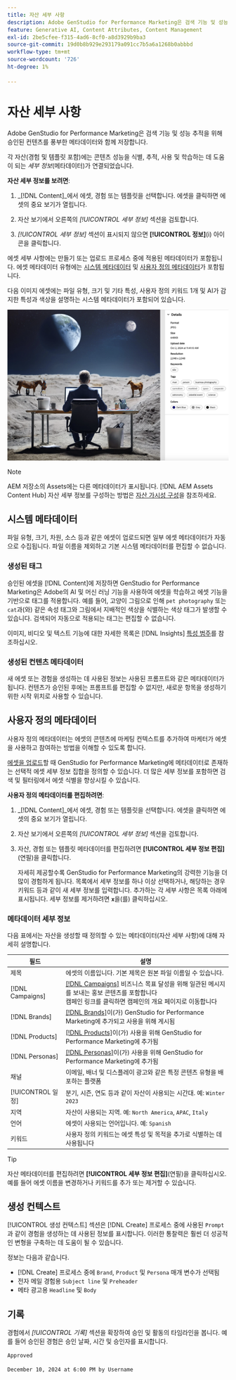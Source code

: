 ```yaml
---
title: 자산 세부 사항
description: Adobe GenStudio for Performance Marketing은 검색 기능 및 성능 추적을 위해 승인된 컨텐츠를 풍부한 메타데이터와 함께 저장합니다.
feature: Generative AI, Content Attributes, Content Management
exl-id: 2be5cfee-f315-4ad6-8cf0-a8d3929b9ba3
source-git-commit: 19d0b8b929e293179a091cc7b5a6a1268b0abbbd
workflow-type: tm+mt
source-wordcount: '726'
ht-degree: 1%

---
```


# 자산 세부 사항

Adobe GenStudio for Performance Marketing은 검색 기능 및 성능 추적을 위해 승인된 컨텐츠를 풍부한 메타데이터와 함께 저장합니다.

각 자산(경험 및 템플릿 포함)에는 콘텐츠 성능을 식별, 추적, 사용 및 학습하는 데 도움이 되는 _세부 정보_(메타데이터)가 연결되었습니다.

**자산 세부 정보를 보려면**:

1. _[!DNL Content]_에서 에셋, 경험 또는 템플릿을 선택합니다. 에셋을 클릭하면 에셋의 중요 보기가 열립니다.

1. 자산 보기에서 오른쪽의 _[!UICONTROL 세부 정보]_ 섹션을 검토합니다.

1. _[!UICONTROL 세부 정보]_ 섹션이 표시되지 않으면 **[!UICONTROL 정보]**(i) 아이콘을 클릭합니다.

에셋 세부 사항에는 만들기 또는 업로드 프로세스 중에 적용된 메타데이터가 포함됩니다. 에셋 메타데이터 유형에는 [시스템 메타데이터](#system-metadata) 및 [사용자 정의 메타데이터](#user-defined-metadata)가 포함됩니다.

다음 이미지 에셋에는 파일 유형, 크기 및 기타 특성, 사용자 정의 키워드 1개 및 AI가 감지한 특성과 색상을 설명하는 시스템 메타데이터가 포함되어 있습니다.

![여러 태그가 있는 에셋의 세부 정보](/help/assets/content-asset-details.png)

>[!NOTE]
>
>AEM 저장소의 Assets에는 다른 메타데이터가 표시됩니다. [!DNL AEM Assets Content Hub] 자산 세부 정보를 구성하는 방법은 [자산 가시성 구성](connect-aem-repo.md#step-4-configure-asset-visibility)을 참조하세요.

## 시스템 메타데이터

파일 유형, 크기, 차원, 소스 등과 같은 에셋이 업로드되면 일부 에셋 메타데이터가 자동으로 수집됩니다. 파일 이름을 제외하고 기본 시스템 메타데이터를 편집할 수 없습니다.

### 생성된 태그

승인된 에셋을 [!DNL Content]에 저장하면 GenStudio for Performance Marketing은 Adobe의 AI 및 머신 러닝 기능을 사용하여 에셋을 학습하고 에셋 기능을 기반으로 태그를 적용합니다. 예를 들어, 고양이 그림으로 인해 `pet photography` 또는 `cat`과(와) 같은 속성 태그와 그림에서 지배적인 색상을 식별하는 색상 태그가 발생할 수 있습니다. 검색되어 자동으로 적용되는 태그는 편집할 수 없습니다.

이미지, 비디오 및 텍스트 기능에 대한 자세한 목록은 [!DNL Insights] [특성 범주](/help/user-guide/insights/attributes.md#categories)를 참조하십시오.

### 생성된 컨텐츠 메타데이터

새 에셋 또는 경험을 생성하는 데 사용된 정보는 사용된 프롬프트와 같은 메타데이터가 됩니다. 컨텐츠가 승인된 후에는 프롬프트를 편집할 수 없지만, 새로운 항목을 생성하기 위한 시작 위치로 사용할 수 있습니다.

## 사용자 정의 메타데이터

사용자 정의 메타데이터는 에셋의 콘텐츠에 마케팅 컨텍스트를 추가하여 마케터가 에셋을 사용하고 참여하는 방법을 이해할 수 있도록 합니다.

[에셋을 업로드](/help/user-guide/content/manage-assets.md#add-assets)할 때 GenStudio for Performance Marketing에 메타데이터로 존재하는 선택적 에셋 세부 정보 집합을 정의할 수 있습니다. 더 많은 세부 정보를 포함하면 검색 및 필터링에서 에셋 식별을 향상시킬 수 있습니다.

**사용자 정의 메타데이터를 편집하려면**:

1. _[!DNL Content]_에서 에셋, 경험 또는 템플릿을 선택합니다. 에셋을 클릭하면 에셋의 중요 보기가 열립니다.

1. 자산 보기에서 오른쪽의 _[!UICONTROL 세부 정보]_ 섹션을 검토합니다.

1. 자산, 경험 또는 템플릿 메타데이터를 편집하려면 **[!UICONTROL 세부 정보 편집]**(연필)을 클릭합니다.

   자세히 제공할수록 GenStudio for Performance Marketing의 강력한 기능을 더 많이 경험하게 됩니다. 목록에서 세부 정보를 하나 이상 선택하거나, 해당하는 경우 키워드 등과 같이 새 세부 정보를 입력합니다. 추가하는 각 세부 사항은 목록 아래에 표시됩니다. 세부 정보를 제거하려면 **`x`**&#x200B;을(를) 클릭하십시오.

### 메타데이터 세부 정보

다음 표에서는 자산을 생성할 때 정의할 수 있는 메타데이터(자산 세부 사항)에 대해 자세히 설명합니다.

| 필드 | 설명 |
| -------------- | ----------- |
| 제목 | 에셋의 이름입니다. 기본 제목은 원본 파일 이름일 수 있습니다. |
| [!DNL Campaigns] | [[!DNL Campaigns]](/help/user-guide/campaigns/overview.md) 비즈니스 목표 달성을 위해 일관된 메시지를 보내는 홍보 콘텐츠를 포함합니다<br>캠페인 링크를 클릭하면 캠페인의 개요 페이지로 이동합니다 |
| [!DNL Brands] | [[!DNL Brands]](/help/user-guide/guidelines/brands.md)이(가) GenStudio for Performance Marketing에 추가되고 사용을 위해 게시됨 |
| [!DNL Products] | [[!DNL Products]](/help/user-guide/guidelines/products.md)이(가) 사용을 위해 GenStudio for Performance Marketing에 추가됨 |
| [!DNL Personas] | [[!DNL Personas]](/help/user-guide/guidelines/personas.md)이(가) 사용을 위해 GenStudio for Performance Marketing에 추가됨 |
| 채널 | 이메일, 배너 및 디스플레이 광고와 같은 특정 콘텐츠 유형을 배포하는 플랫폼 |
| [!UICONTROL 일정] | 분기, 시즌, 연도 등과 같이 자산이 사용되는 시간대. 예: `Winter 2023` |
| 지역 | 자산이 사용되는 지역. 예: `North America`, `APAC`, `Italy` |
| 언어 | 에셋이 사용되는 언어입니다. 예: `Spanish` |
| 키워드 | 사용자 정의 키워드는 에셋 특성 및 목적을 추가로 식별하는 데 사용됩니다 |

>[!TIP]
>
>자산 메타데이터를 편집하려면 **[!UICONTROL 세부 정보 편집]**(연필)을 클릭하십시오. 예를 들어 에셋 이름을 변경하거나 키워드를 추가 또는 제거할 수 있습니다.

## 생성 컨텍스트

[!UICONTROL 생성 컨텍스트] 섹션은 [!DNL Create] 프로세스 중에 사용된 `Prompt`과 같이 경험을 생성하는 데 사용된 정보를 표시합니다. 이러한 통찰력은 훨씬 더 성공적인 변형을 구축하는 데 도움이 될 수 있습니다.

정보는 다음과 같습니다.

- [!DNL Create] 프로세스 중에 `Brand`, `Product` 및 `Persona` 매개 변수가 선택됨
- 전자 메일 경험용 `Subject line` 및 `Preheader`
- 메타 광고용 `Headline` 및 `Body`

## 기록

경험에서 _[!UICONTROL 기록]_ 섹션을 확장하여 승인 및 활동의 타임라인을 봅니다. 예를 들어 승인된 경험은 승인 날짜, 시간 및 승인자를 표시합니다.

```
Approved

December 10, 2024 at 6:00 PM by Username
```
